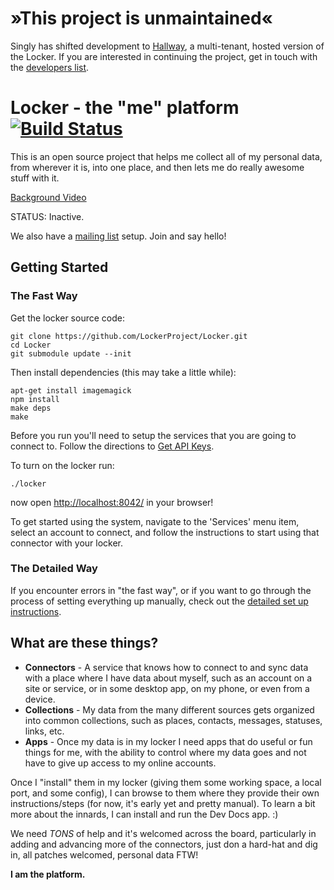 # &raquo;This project is unmaintained&laquo;

Singly has shifted development to [Hallway](https://github.com/Singly/hallway), a multi-tenant, hosted version of the Locker. If you are interested in continuing the project, get in touch with the [developers list](http://bit.ly/singly-dev-list).


Locker - the "me" platform [![Build Status](https://secure.travis-ci.org/LockerProject/Locker.png)](http://travis-ci.org/LockerProject/Locker)
======================

This is an open source project that helps me collect all of my personal data, from wherever it is, into one place, and then lets me do really awesome stuff with it.

[Background Video](http://www.youtube.com/watch?v=pTNO5npNq28)

STATUS: Inactive.

We also have a [mailing list](http://bit.ly/singly-dev-list) setup.  Join and say hello!


## Getting Started

### The Fast Way

Get the locker source code:

    git clone https://github.com/LockerProject/Locker.git
    cd Locker
    git submodule update --init

Then install dependencies (this may take a little while):

    apt-get install imagemagick
    npm install
    make deps
    make

Before you run you'll need to setup the services that you are going to connect to.  Follow the directions to 
[Get API Keys](GettingAPIKeys).

To turn on the locker run:

    ./locker

now open [http://localhost:8042/](http://localhost:8042/) in your browser!

To get started using the system, navigate to the 'Services' menu item, select an account to connect, and follow the instructions to start using that connector with your locker.


### The Detailed Way

If you encounter errors in "the fast way", or if you want to go through the process of setting everything up manually, check out the [detailed set up instructions](https://github.com/LockerProject/Locker/wiki/Detailed-Set-Up-Instructions).


## What are these things? ##

* **Connectors** - A service that knows how to connect to and sync data with a place where I have data about myself, such as an account on a site or service, or in some desktop app, on my phone, or even from a device.
* **Collections** - My data from the many different sources gets organized into common collections, such as places, contacts, messages, statuses, links, etc.
* **Apps** - Once my data is in my locker I need apps that do useful or fun things for me, with the ability to control where my data goes and not have to give up access to my online accounts.

Once I "install" them in my locker (giving them some working space, a local port, and some config), I can browse to them where they provide their own instructions/steps (for now, it's early yet and pretty manual).  To learn a bit more about the innards, I can install and run the Dev Docs app. :)

We need *TONS* of help and it's welcomed across the board, particularly in adding and advancing more of the connectors, just don a hard-hat and dig in, all patches welcomed, personal data FTW!

**I am the platform.**
